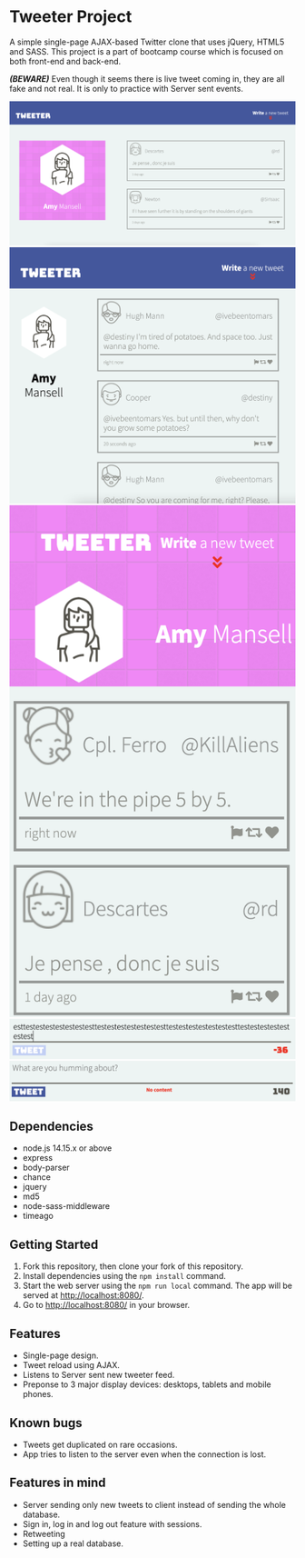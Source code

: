 # Tweeter Project

A simple single-page AJAX-based Twitter clone that uses jQuery, HTML5 and SASS.
This project is a part of bootcamp course which is focused on both front-end and back-end.

_**(BEWARE)**_ Even though it seems there is live tweet coming in, they are all fake and not real. It is only to practice with Server sent events.

!["Desktop view"](https://github.com/chanoonna/tweeter/blob/master/docs/tweeter1.png)
!["Tablet view"](https://github.com/chanoonna/tweeter/blob/master/docs/tweeter2.png)
!["Mobile phone view"](https://github.com/chanoonna/tweeter/blob/master/docs/tweeter3.png)
!["Disabled submit button when length exceeds 140"](https://github.com/chanoonna/tweeter/blob/master/docs/tweeter4.png)
!["When there is no input, it doesn't post"](https://github.com/chanoonna/tweeter/blob/master/docs/tweeter5.png)


## Dependencies

- node.js 14.15.x or above
- express
- body-parser
- chance
- jquery
- md5
- node-sass-middleware
- timeago

## Getting Started

1. Fork this repository, then clone your fork of this repository.
2. Install dependencies using the `npm install` command.
3. Start the web server using the `npm run local` command. The app will be served at <http://localhost:8080/>.
4. Go to <http://localhost:8080/> in your browser.

## Features

- Single-page design.
- Tweet reload using AJAX.
- Listens to Server sent new tweeter feed.
- Preponse to 3 major display devices: desktops, tablets and mobile phones.

## Known bugs

- Tweets get duplicated on rare occasions.
- App tries to listen to the server even when the connection is lost.

## Features in mind

- Server sending only new tweets to client instead of sending the whole database.
- Sign in, log in and log out feature with sessions.
- Retweeting
- Setting up a real database.